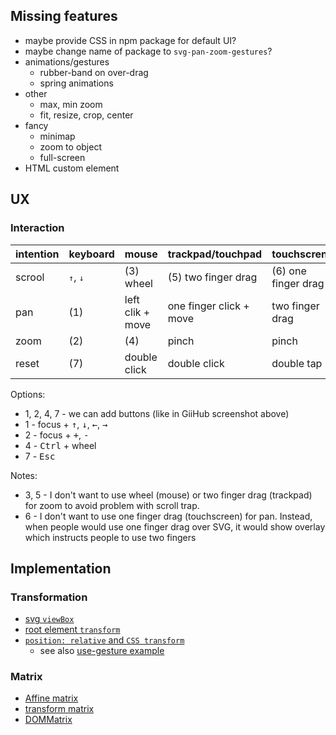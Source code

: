 ## Missing features

- maybe provide CSS in npm package for default UI?
- maybe change name of package to `svg-pan-zoom-gestures`?
- animations/gestures
  - rubber-band on over-drag
  - spring animations
- other
  - max, min zoom
  - fit, resize, crop, center
- fancy
  - minimap
  - zoom to object
  - full-screen
- HTML custom element

## UX

### Interaction

| intention | keyboard                   | mouse            | trackpad/touchpad       | touchscren          |
| --------- | -------------------------- | ---------------- | ----------------------- | ------------------- |
| scrool    | <kbd>↑</kbd>, <kbd>↓</kbd> | (3) wheel        | (5) two finger drag     | (6) one finger drag |
| pan       | (1)                        | left clik + move | one finger click + move | two finger drag     |
| zoom      | (2)                        | (4)              | pinch                   | pinch               |
| reset     | (7)                        | double click     | double click            | double tap          |

Options:

- 1, 2, 4, 7 - we can add buttons (like in GiiHub screenshot above)
- 1 - focus + <kbd>↑</kbd>, <kbd>↓</kbd>, <kbd>←</kbd>, <kbd>→</kbd>
- 2 - focus + <kbd>+</kbd>, <kbd>-</kbd>
- 4 - <kbd>Ctrl</kbd> + wheel
- 7 - <kbd>Esc</kbd>

Notes:

- 3, 5 - I don't want to use wheel (mouse) or two finger drag (trackpad) for zoom to avoid problem with scroll trap.
- 6 - I don't want to use one finger drag (touchscreen) for pan. Instead, when people would use one finger drag over SVG, it would show overlay which instructs people to use two fingers

## Implementation

### Transformation

- [svg `viewBox`](https://css-tricks.com/creating-a-panning-effect-for-svg/)
- [root element `transform`](https://www.petercollingridge.co.uk/tutorials/svg/interactive/pan-and-zoom/)
- [`position: relative` and `CSS transform`](https://stackblitz.com/edit/multi-touch-trackpad-gesture?file=index.js)
  - see also [use-gesture example](https://codesandbox.io/p/sandbox/github/pmndrs/use-gesture/tree/main/demo/src/sandboxes/card-zoom?file=%2Fsrc%2FApp.tsx%3A22%2C10-22%2C15)

### Matrix

- [Affine matrix](https://upload.wikimedia.org/wikipedia/commons/2/2c/2D_affine_transformation_matrix.svg)
- [transform matrix](https://developer.mozilla.org/en-US/docs/Web/CSS/transform-function/matrix)
- [DOMMatrix](https://developer.mozilla.org/en-US/docs/Web/API/DOMMatrix)
